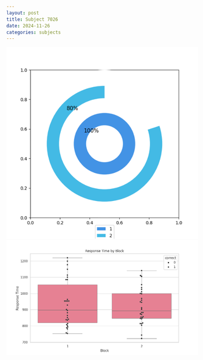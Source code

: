 ```yaml
---
layout: post
title: Subject 7026
date: 2024-11-26
categories: subjects
---
```


![](data/7026/run-14/7026__acc_test.png)
![](data/7026/run-14/7026_rt.png)
